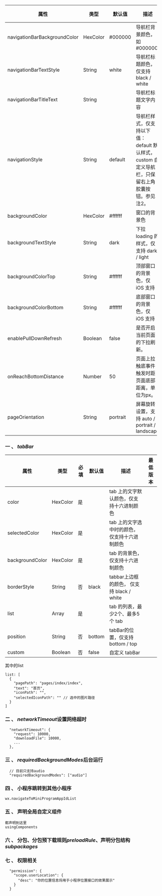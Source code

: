 
|属性|	类型|	默认值|	描述|	最低版本|
|--|--|--|--|--|
|navigationBarBackgroundColor	|HexColor|	#000000	|导航栏背景颜色，如 #000000| |	
|navigationBarTextStyle|	String|	white|	导航栏标题颜色，仅支持 black / white||	
|navigationBarTitleText	|String|	|	导航栏标题文字内容	||
|navigationStyle|	String|	default	|导航栏样式，仅支持以下值：default 默认样式，custom 自定义导航栏，只保留右上角胶囊按钮。参见注2。|	微信客户端 6.6.0|
|backgroundColor|	HexColor|	#ffffff|	窗口的背景色	||
|backgroundTextStyle	|String|	dark|	下拉 loading 的样式，仅支持 dark / light|	|
|backgroundColorTop	|String	|#ffffff|	顶部窗口的背景色，仅 iOS 支持	|微信客户端 6.5.16 |
|backgroundColorBottom	|String	|#ffffff|	底部窗口的背景色，仅 iOS 支持	|微信客户端 6.5.16|
|enablePullDownRefresh|	Boolean	|false	|是否开启当前页面的下拉刷新。||
|onReachBottomDistance|	Number|	50	|页面上拉触底事件触发时距页面底部距离，单位为px。||
|pageOrientation	|String|	portrait|	屏幕旋转设置，支持 auto / portrait / landscape ||

### 一 、 *tabBar*

|属性|	类型|	必填	|默认值|	描述|	最低版本|
|--|--|--|--|--|--|
|color|	HexColor|	是	|	|tab 上的文字默认颜色，仅支持十六进制颜色	||
|selectedColor|	HexColor|	是|	|	tab 上的文字选中时的颜色，仅支持十六进制颜色	||
|backgroundColor	|HexColor|	是|	|	tab 的背景色，仅支持十六进制颜色	||
|borderStyle|	String|	否|	black|	tabbar上边框的颜色， 仅支持 black / white	||
|list	|Array	|是|	|	tab 的列表，最少2个、最多5个 tab	||
|position	|String	|否|	bottom|	tabBar的位置，仅支持 bottom / top	||
|custom	|Boolean	|否	|false	|自定义 tabBar|

其中的list

```
list: [
  {
    "pagePath": "pages/index/index",
    "text": "首页",
    "iconPath": "",
    "selectedIconPath": "" // 选中的图片路径
  }
]
```

### 二 、 *networkTimeout*设置网络超时

```
  "networkTimeout": {
    "request": 10000,
    "downloadFile": 10000,
    ...
  },
```

### 三 、 *requiredBackgroundModes*后台运行

```
  // 目前只支持audio
  "requiredBackgroundModes": ["audio"]
```

### 四 、 小程序跳转到其他小程序

```
wx.navigateToMiniProgramAppIdList
```

### 五 、 声明全局自定义组件

```
都声明到这里
usingComponents
```

### 六 、 分包、分包预下载规则*preloadRule*、声明分包结构*subpackages*

### 七 、 权限相关

```
  "permission": {
    "scope.userLocation": {
      "desc": "你的位置信息将用于小程序位置接口的效果展示"
    }
  }
```



